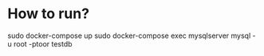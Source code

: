 # How to run?

sudo docker-compose up
sudo docker-compose exec mysqlserver mysql -u root -ptoor testdb
